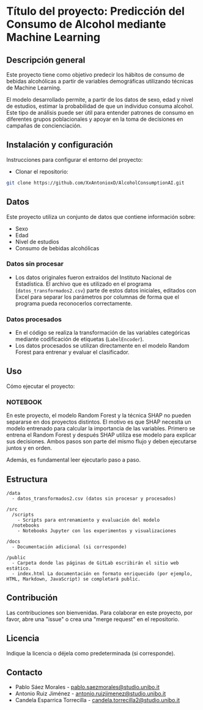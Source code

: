 
# Título del proyecto: Predicción del Consumo de Alcohol mediante Machine Learning

## Descripción general
Este proyecto tiene como objetivo predecir los hábitos de consumo de bebidas alcohólicas a partir de variables demográficas utilizando técnicas de Machine Learning.

El modelo desarrollado permite, a partir de los datos de sexo, edad y nivel de estudios, estimar la probabilidad de que un individuo consuma alcohol. Este tipo de análisis puede ser útil para entender patrones de consumo en diferentes grupos poblacionales y apoyar en la toma de decisiones en campañas de concienciación.

## Instalación y configuración
Instrucciones para configurar el entorno del proyecto:

- Clonar el repositorio:
```bash
git clone https://github.com/XxAntonioxD/AlcoholConsumptionAI.git
```

## Datos
Este proyecto utiliza un conjunto de datos que contiene información sobre:
- Sexo
- Edad
- Nivel de estudios
- Consumo de bebidas alcohólicas

### Datos sin procesar
- Los datos originales fueron extraídos del Instituto Nacional de Estadística. El archivo que es utilizado en el programa (`datos_transformados2.csv`) parte de estos datos iniciales, editados con Excel para separar los parámetros por columnas de forma que el programa pueda reconocerlos correctamente.

### Datos procesados
- En el código se realiza la transformación de las variables categóricas mediante codificación de etiquetas (`LabelEncoder`).
- Los datos procesados se utilizan directamente en el modelo Random Forest para entrenar y evaluar el clasificador.

## Uso
Cómo ejecutar el proyecto:

### NOTEBOOK
En este proyecto, el modelo Random Forest y la técnica SHAP no pueden separarse en dos proyectos distintos.
El motivo es que SHAP necesita un modelo entrenado para calcular la importancia de las variables.
Primero se entrena el Random Forest y después SHAP utiliza ese modelo para explicar sus decisiones.
Ambos pasos son parte del mismo flujo y deben ejecutarse juntos y en orden.

Además, es fundamental leer ejecutarlo paso a paso.

## Estructura
```
/data
  - datos_transformados2.csv (datos sin procesar y procesados)

/src
  /scripts
    - Scripts para entrenamiento y evaluación del modelo
  /notebooks
    - Notebooks Jupyter con los experimentos y visualizaciones

/docs
  - Documentación adicional (si corresponde)

/public
  - Carpeta donde las páginas de GitLab escribirán el sitio web estático.
  - index.html La documentación en formato enriquecido (por ejemplo, HTML, Markdown, JavaScript) se completará public.
```

## Contribución
Las contribuciones son bienvenidas. Para colaborar en este proyecto, por favor, abre una "issue" o crea una "merge request" en el repositorio.

## Licencia
Indique la licencia o déjela como predeterminada (si corresponde).

## Contacto
- Pablo Sáez Morales - pablo.saezmorales@studio.unibo.it
- Antonio Ruiz Jiménez - antonio.ruizjimenez@studio.unibo.it
- Candela Esparrica Torrecilla - candela.torrecilla2@studio.unibo.it
